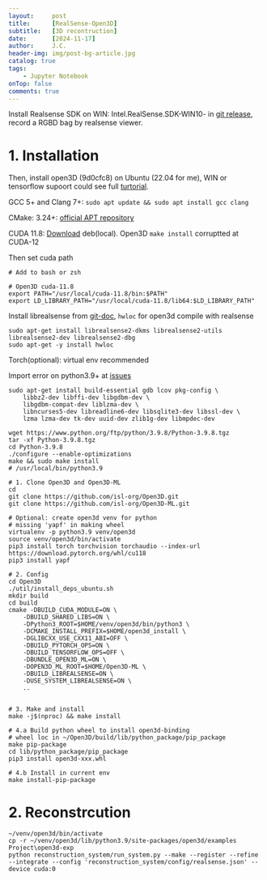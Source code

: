 ```yaml
---
layout:     post
title:      [RealSense-Open3D]
subtitle:   [3D recontruction]
date:       [2024-11-17]
author:     J.C.
header-img: img/post-bg-article.jpg
catalog: true
tags:
    - Jupyter Notebook
onTop: false
comments: true
---
```



Install Realsense SDK on WIN: Intel.RealSense.SDK-WIN10-<version> in [git release](https://github.com/IntelRealSense/librealsense/releases), record a RGBD bag by realsense viewer.

# 1. Installation

Then, install open3D (9d0cfc8) on Ubuntu (22.04 for me), WIN or tensorflow supoort could see full [turtorial](https://www.open3d.org/docs/latest/compilation.html#config).



GCC 5+ and Clang 7+: `sudo apt update && sudo apt install gcc clang`

CMake: 3.24+: [official APT repository](https://apt.kitware.com/)

CUDA 11.8: [Download](https://developer.nvidia.com/cuda-11-8-0-download-archive?target_os=Linux&target_arch=x86_64&Distribution=Ubuntu&target_version=22.04&target_type=deb_local) deb(local). Open3D `make install` corruptted at CUDA-12

Then set cuda path
```shell
# Add to bash or zsh

# Open3D cuda-11.8
export PATH="/usr/local/cuda-11.8/bin:$PATH"
export LD_LIBRARY_PATH="/usr/local/cuda-11.8/lib64:$LD_LIBRARY_PATH"
```

Install librealsense from [git-doc](https://github.com/IntelRealSense/librealsense/blob/master/doc/distribution_linux.md), `hwloc` for open3d compile with realsense

```shell
sudo apt-get install librealsense2-dkms librealsense2-utils librealsense2-dev librealsense2-dbg
sudo apt-get -y install hwloc
```

Torch(optional): virtual env recommended

Import error on python3.9+ at [issues](https://github.com/isl-org/Open3D/issues/4917#issuecomment-1076992720)


```shell
sudo apt-get install build-essential gdb lcov pkg-config \
    libbz2-dev libffi-dev libgdbm-dev \
    libgdbm-compat-dev liblzma-dev \
    libncurses5-dev libreadline6-dev libsqlite3-dev libssl-dev \
    lzma lzma-dev tk-dev uuid-dev zlib1g-dev libmpdec-dev

wget https://www.python.org/ftp/python/3.9.8/Python-3.9.8.tgz
tar -xf Python-3.9.8.tgz
cd Python-3.9.8
./configure --enable-optimizations
make && sudo make install
# /usr/local/bin/python3.9
```


```shell
# 1. Clone Open3D and Open3D-ML
cd
git clone https://github.com/isl-org/Open3D.git
git clone https://github.com/isl-org/Open3D-ML.git

# Optional: create open3d venv for python
# missing 'yapf' in making wheel
virtualenv -p python3.9 venv/open3d
source venv/open3d/bin/activate
pip3 install torch torchvision torchaudio --index-url https://download.pytorch.org/whl/cu118
pip3 install yapf

# 2. Config
cd Open3D
./util/install_deps_ubuntu.sh
mkdir build
cd build
cmake -DBUILD_CUDA_MODULE=ON \
    -DBUILD_SHARED_LIBS=ON \
    -DPython3_ROOT=$HOME/venv/open3d/bin/python3 \
    -DCMAKE_INSTALL_PREFIX=$HOME/open3d_install \
    -DGLIBCXX_USE_CXX11_ABI=OFF \
    -DBUILD_PYTORCH_OPS=ON \
    -DBUILD_TENSORFLOW_OPS=OFF \
    -DBUNDLE_OPEN3D_ML=ON \
    -DOPEN3D_ML_ROOT=$HOME/Open3D-ML \
    -DBUILD_LIBREALSENSE=ON \
    -DUSE_SYSTEM_LIBREALSENSE=ON \
    ..


# 3. Make and install
make -j$(nproc) && make install

# 4.a Build python wheel to install open3d-binding
# wheel loc in ~/Open3D/build/lib/python_package/pip_package
make pip-package
cd lib/python_package/pip_package
pip3 install open3d-xxx.whl

# 4.b Install in current env
make install-pip-package

```

# 2. Reconstrcution

```shell
~/venv/open3d/bin/activate
cp -r ~/venv/open3d/lib/python3.9/site-packages/open3d/examples Project\open3d-exp
python reconstruction_system/run_system.py --make --register --refine --integrate --config 'reconstruction_system/config/realsense.json' --device cuda:0
```

